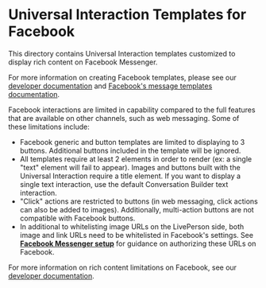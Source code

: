# Universal Interaction Templates for Facebook

This directory contains Universal Interaction templates customized to display rich content on Facebook Messenger.

For more information on creating Facebook templates, please see our [developer documentation](https://developers.liveperson.com/facebook-messenger-templates-introduction.html) and [Facebook's message templates documentation](https://developers.facebook.com/docs/messenger-platform/send-messages/templates).

Facebook interactions are limited in capability compared to the full features that are available on other channels, such as web messaging. Some of these limitations include:

* Facebook generic and button templates are limited to displaying to 3 buttons. Additional buttons included in the template will be ignored.
* All templates require at least 2 elements in order to render (ex: a single "text" element will fail to appear). Images and buttons built with the Universal Interaction require a title element. If you want to display a single text interaction, use the default Conversation Builder text interaction.
* "Click" actions are restricted to buttons (in web messaging, click actions can also be added to images). Additionally, multi-action buttons are not compatible with Facebook buttons.
* In additional to whitelisting image URLs on the LivePerson side, both image and link URLs need to be whitelisted in Facebook's settings. See **[Facebook Messenger setup](https://developers.liveperson.com/facebook-messenger-templates-introduction.html#facebook-messenger-setup)** for guidance on authorizing these URLs on Facebook.

For more information on rich content limitations on Facebook, see our [developer documentation](https://developers.liveperson.com/facebook-messenger-templates-limitations.html).
